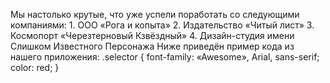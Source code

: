 Мы настолько крутые, что уже успели поработать со следующими компаниями: 1. ООО «Рога и копыта» 2. Издательство «Читый лист» 3. Космопорт «Черезтерновый Кзвёздный» 4. Дизайн-студия имени Слишком Известного Персонажа Ниже приведён пример кода из нашего приложения: .selector { font-family: «Awesome», Arial, sans-serif; color: red; }
